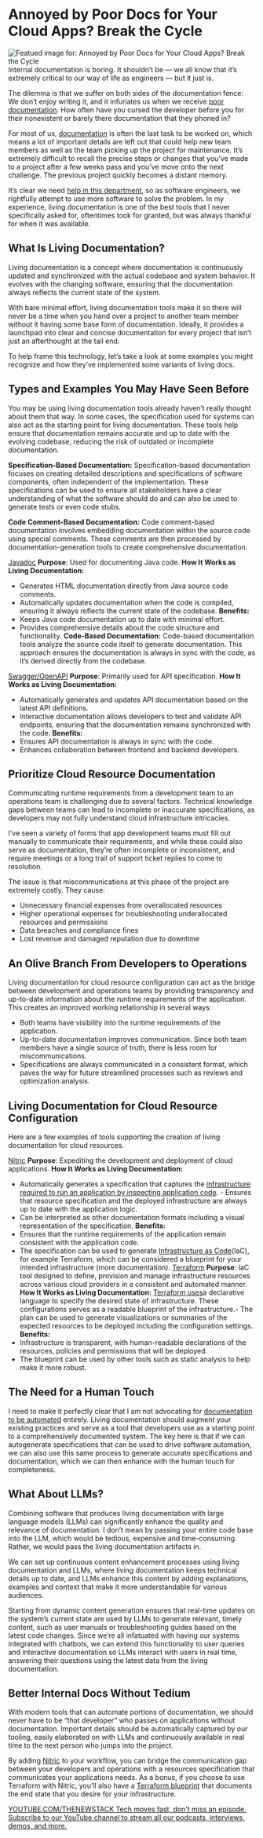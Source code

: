 # Annoyed by Poor Docs for Your Cloud Apps? Break the Cycle
![Featued image for: Annoyed by Poor Docs for Your Cloud Apps? Break the Cycle](https://cdn.thenewstack.io/media/2024/08/bbc6373a-files-1024x576.jpg)
Internal documentation is boring. It shouldn’t be — we all know that it’s extremely critical to our way of life as engineers — but it just is.

The dilemma is that we suffer on both sides of the documentation fence: We don’t enjoy writing it, and it infuriates us when we receive [poor documentation](https://thenewstack.io/poor-documentation-is-costly-heres-how-to-fix-it/). How often have you cursed the developer before you for their nonexistent or barely there documentation that they phoned in?

For most of us, [documentation](https://thenewstack.io/an-engineers-best-tips-for-writing-documentation-devs-love/) is often the last task to be worked on, which means a lot of important details are left out that could help new team members as well as the team picking up the project for maintenance. It’s extremely difficult to recall the precise steps or changes that you’ve made to a project after a few weeks pass and you’ve move onto the next challenge. The previous project quickly becomes a distant memory.

It’s clear we need [help in this department](https://thenewstack.io/code-in-context-how-ai-can-help-improve-our-documentation/), so as software engineers, we rightfully attempt to use more software to solve the problem. In my experience, living documentation is one of the best tools that I never specifically asked for, oftentimes took for granted, but was always thankful for when it was available.

## What Is Living Documentation?
Living documentation is a concept where documentation is continuously updated and synchronized with the actual codebase and system behavior. It evolves with the changing software, ensuring that the documentation always reflects the current state of the system.

With bare minimal effort, living documentation tools make it so there will never be a time when you hand over a project to another team member without it having some base form of documentation. Ideally, it provides a launchpad into clear and concise documentation for every project that isn’t just an afterthought at the tail end.

To help frame this technology, let’s take a look at some examples you might recognize and how they’ve implemented some variants of living docs.

## Types and Examples You May Have Seen Before
You may be using living documentation tools already haven’t really thought about them that way. In some cases, the specification used for systems can also act as the starting point for living documentation. These tools help ensure that documentation remains accurate and up to date with the evolving codebase, reducing the risk of outdated or incomplete documentation.

**Specification-Based Documentation:**
Specification-based documentation focuses on creating detailed descriptions and specifications of software components, often independent of the implementation. These specifications can be used to ensure all stakeholders have a clear understanding of what the software should do and can also be used to generate tests or even code stubs.

**Code Comment-Based Documentation:**
Code comment-based documentation involves embedding documentation within the source code using special comments. These comments are then processed by documentation-generation tools to create comprehensive documentation.

[Javadoc](https://docs.oracle.com/javase/8/docs/technotes/tools/windows/javadoc.html)
**Purpose**: Used for documenting Java code.
**How It Works as Living Documentation:**
- Generates HTML documentation directly from Java source code comments.
- Automatically updates documentation when the code is compiled, ensuring it always reflects the current state of the codebase.
**Benefits:**
- Keeps Java code documentation up to date with minimal effort.
- Provides comprehensive details about the code structure and functionality.
**Code-Based Documentation:**
Code-based documentation tools analyze the source code itself to generate documentation. This approach ensures the documentation is always in sync with the code, as it’s derived directly from the codebase.

[Swagger/OpenAPI](https://swagger.io/docs/specification/about/)
**Purpose**: Primarily used for API specification.
**How It Works as Living Documentation:**
- Automatically generates and updates API documentation based on the latest API definitions.
- Interactive documentation allows developers to test and validate API endpoints, ensuring that the documentation remains synchronized with the code.
**Benefits:**
- Ensures API documentation is always in sync with the code.
- Enhances collaboration between frontend and backend developers.
## Prioritize Cloud Resource Documentation
Communicating runtime requirements from a development team to an operations team is challenging due to several factors. Technical knowledge gaps between teams can lead to incomplete or inaccurate specifications, as developers may not fully understand cloud infrastructure intricacies.

I’ve seen a variety of forms that app development teams must fill out manually to communicate their requirements, and while these could also serve as documentation, they’re often incomplete or inconsistent, and require meetings or a long trail of support ticket replies to come to resolution.

The issue is that miscommunications at this phase of the project are extremely costly. They cause:

- Unnecessary financial expenses from overallocated resources
- Higher operational expenses for troubleshooting underallocated resources and permissions
- Data breaches and compliance fines
- Lost revenue and damaged reputation due to downtime
## An Olive Branch From Developers to Operations
Living documentation for cloud resource configuration can act as the bridge between development and operations teams by providing transparency and up-to-date information about the runtime requirements of the application. This creates an improved working relationship in several ways:

- Both teams have visibility into the runtime requirements of the application.
- Up-to-date documentation improves communication. Since both team members have a single source of truth, there is less room for miscommunications.
- Specifications are always communicated in a consistent format, which paves the way for future streamlined processes such as reviews and optimization analysis.
## Living Documentation for Cloud Resource Configuration
Here are a few examples of tools supporting the creation of living documentation for cloud resources.

[Nitric](https://nitric.io?utm_content=inline+mention)
**Purpose**: Expediting the development and deployment of cloud applications.
**How It Works as Living Documentation:**
- Automatically generates a specification that captures the
[infrastructure required to run an application by inspecting application code](https://thenewstack.io/platform-teams-automate-infrastructure-requirement-gathering/). - Ensures that resource specification and the deployed infrastructure are always up to date with the application logic.
- Can be interpreted as other documentation formats including a visual representation of the specification.
**Benefits:**
- Ensures that the runtime requirements of the application remain consistent with the application code.
- The specification can be used to generate
[Infrastructure as Code](https://thenewstack.io/no-terraform-no-iac-are-you-looking-for-disaster/)(IaC), for example Terraform, which can be considered a blueprint for your intended infrastructure (more documentation).
[Terraform](https://www.terraform.io/)
**Purpose**: IaC tool designed to define, provision and manage infrastructure resources across various cloud providers in a consistent and automated manner.
**How It Works as Living Documentation:**
[Terraform uses](https://thenewstack.io/terraform-isnt-dead/)a declarative language to specify the desired state of infrastructure. These configurations serves as a readable blueprint of the infrastructure.- The plan can be used to generate visualizations or summaries of the expected resources to be deployed including the configuration settings.
**Benefits:**
- Infrastructure is transparent, with human-readable declarations of the resources, policies and permissions that will be deployed.
- The blueprint can be used by other tools such as static analysis to help make it more robust.
## The Need for a Human Touch
I need to make it perfectly clear that I am not advocating for [documentation to be automated](https://thenewstack.io/how-to-use-llms-for-dynamic-documentation/) entirely. Living documentation should augment your existing practices and serve as a tool that developers use as a starting point to a comprehensively documented system. The key here is that if we can autogenerate specifications that can be used to drive software automation, we can also use this same process to generate accurate specifications and documentation, which we can then enhance with the human touch for completeness.

## What About LLMs?
Combining software that produces living documentation with large language models (LLMs) can significantly enhance the quality and relevance of documentation. I don’t mean by passing your entire code base into the LLM, which would be tedious, expensive and time-consuming. Rather, we would pass the living documentation artifacts in.

We can set up continuous content enhancement processes using living documentation and LLMs, where living documentation keeps technical details up to date, and LLMs enhance this content by adding explanations, examples and context that make it more understandable for various audiences.

Starting from dynamic content generation ensures that real-time updates on the system’s current state are used by LLMs to generate relevant, timely content, such as user manuals or troubleshooting guides based on the latest code changes. Since we’re all infatuated with having our systems integrated with chatbots, we can extend this functionality to user queries and interactive documentation so LLMs interact with users in real time, answering their questions using the latest data from the living documentation.

## Better Internal Docs Without Tedium
With modern tools that can automate portions of documentation, we should never have to be “that developer” who passes on applications without documentation. Important details should be automatically captured by our tooling, easily elaborated on with LLMs and continuously available in real time to the next person who jumps into the project.

By adding [Nitric](https://nitric.io/docs/concepts/introduction) to your workflow, you can bridge the communication gap between your developers and operations with a resources specification that communicates your applications needs. As a bonus, if you choose to use Terraform with Nitric, you’ll also have a [Terraform blueprint](https://nitric.io/blog/terraform-providers) that documents the end state that you desire for your infrastructure.

[
YOUTUBE.COM/THENEWSTACK
Tech moves fast, don't miss an episode. Subscribe to our YouTube
channel to stream all our podcasts, interviews, demos, and more.
](https://youtube.com/thenewstack?sub_confirmation=1)